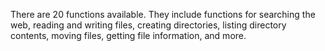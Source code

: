 There are 20 functions available. They include functions for searching the web, reading and writing files, creating directories, listing directory contents, moving files, getting file information, and more.